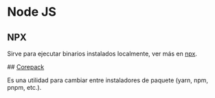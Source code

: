 # Node JS

## NPX

Sirve para ejecutar binarios instalados localmente, ver más en [npx](https://www.npmjs.com/package/npx).

## [Corepack](https://nodejs.org/api/corepack.html)

Es una utilidad para cambiar entre instaladores de paquete (yarn, npm, pnpm, etc.).

